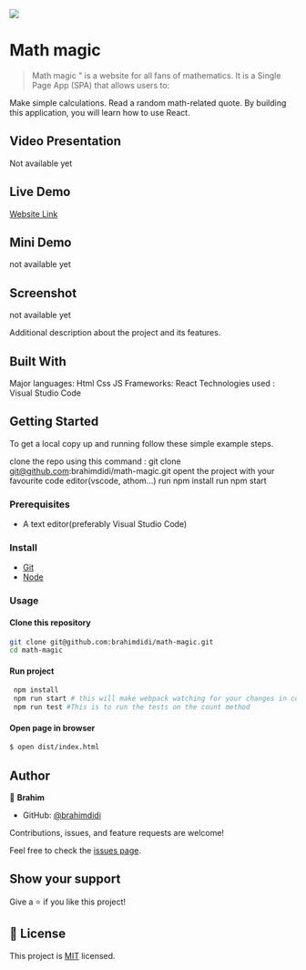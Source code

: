 ![](https://img.shields.io/badge/Microverse-blueviolet)

# Math magic
> Math magic " is a website for all fans of mathematics. It is a Single Page App (SPA) that allows users to:

Make simple calculations.
Read a random math-related quote.
By building this application, you will learn how to use React.
## Video Presentation 

Not available yet

## Live Demo

[Website Link](https://brahimdidi.github.io/math-magic/)

## Mini Demo
not available yet

## Screenshot
not available yet

Additional description about the project and its features.

## Built With
Major languages: Html Css JS
Frameworks: React
Technologies used : Visual Studio Code

## Getting Started

To get a local copy up and running follow these simple example steps.

clone the repo using this command : git clone git@github.com:brahimdidi/math-magic.git
opent the project with your favourite code editor(vscode, athom...)
run npm install 
run npm start

### Prerequisites

- A text editor(preferably Visual Studio Code)

### Install

- [Git](https://git-scm.com/downloads)
- [Node](https://nodejs.org/en/download/)

### Usage

#### Clone this repository

```bash
git clone git@github.com:brahimdidi/math-magic.git
cd math-magic
```

#### Run project

```bash
 npm install
 npm run start # this will make webpack watching for your changes in code
 npm run test #This is to run the tests on the count method
```

#### Open page in browser

```bash
$ open dist/index.html
```

## Author


👤 **Brahim**

- GitHub: [@brahimdidi](https://github.com/brahimdidi)


Contributions, issues, and feature requests are welcome!

Feel free to check the [issues page](../../issues/).

## Show your support

Give a ⭐️ if you like this project!

## 📝 License

This project is [MIT](./MIT.md) licensed.
